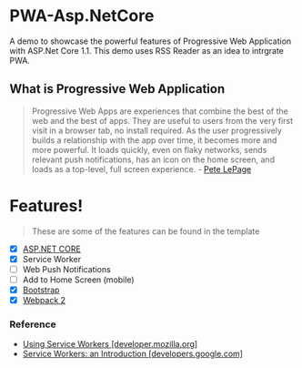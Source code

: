 # PWA-Asp.NetCore
A demo to showcase the powerful features of Progressive Web Application with ASP.Net Core 1.1. This demo uses RSS Reader as an idea to intrgrate PWA.   

## What is Progressive Web Application
> Progressive Web Apps are experiences that combine the best of the web and the best of apps. They are useful to users from the very first visit in a browser tab, no install required. As the user progressively builds a relationship with the app over time, it becomes more and more powerful. It loads quickly, even on flaky networks, sends relevant push notifications, has an icon on the home screen, and loads as a top-level, full screen experience. - [Pete LePage](https://developers.google.com/web/fundamentals/getting-started/codelabs/your-first-pwapp/)

# Features!
> These are some of the features can be found in the template
  - [x] [ASP.NET CORE](https://docs.microsoft.com/en-us/aspnet/core/aspnetcore-1.1)
  - [x] Service Worker
  - [ ] Web Push Notifications
  - [ ] Add to Home Screen (mobile)
  - [x] [Bootstrap](http://getbootstrap.com/)
  - [x] [Webpack 2](https://webpack.js.org/)
  
### Reference
- [Using Service Workers [developer.mozilla.org]](https://developer.mozilla.org/en-US/docs/Web/API/Service_Worker_API/Using_Service_Workers)
- [Service Workers: an Introduction [developers.google.com]](https://developers.google.com/web/fundamentals/getting-started/primers/service-workers)
